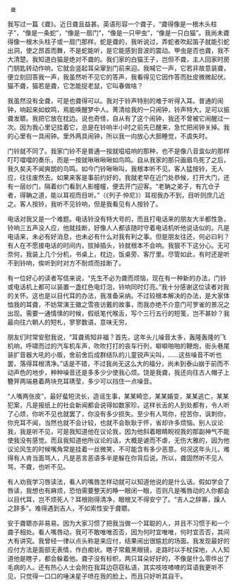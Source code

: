      聋 

   我写过一篇《聋》。近日聋且益甚。英语形容一个聋子，“聋得像是一根木头柱子”，“像是一条蛇”，“像是一扇门”，“像是一只甲虫”，“像是一只白猫”。我尚未聋得像一根木头柱子或一扇门那样。蛇是聋的，我听说过，弄蛇者吹起笛子就能引蛇出洞，使之昂首而舞，不是蛇能听，是它能感到音波的震动。甲虫是否也聋，我不大清楚。我知道白猫是绝对不聋的。我们家的白猫王子，岂但不聋，主人回家时房门钥匙转动作响，它就会竖起耳朵窜到门前来迎。我喊它一声，它若非故意装聋，便立刻回答我一声，我虽然听不见它的答声，我看得见它因作答而肚皮微微起伏。猫不聋，猫若是聋，它怎能捉老鼠，它叫春做啥？ 

   我虽然没有全聋，可是也聋得可以。我对于铃声特别的难于听得入耳。普通的闹钟，响起来如蚊鸣，焉能唤醒梦中人。菁清给我的一只闹钟，铃声特大，足可以振聋发聩。我把它放在枕边。说也奇怪，自从有了这个闹钟，我还不曾被它闹醒过一次。因为我心里记挂着它，总是在铃响半小时之前先已醒来，急忙把闹钟关掉。我的心里有一具闹钟。里外两具闹钟，所以我一向放心大胆睡觉，不虞失时。 

   门铃就不同了。我家门铃不是普通一按就嗞嗞响的那种，也不是像八音盒似的那样叮叮噹噹的奏乐，而是一按就啾啾啾啾如鸟鸣。自从我家的那只画眉鸟死了之后，我久矣夫不闻爽朗的鸟鸣。如今门铃啾啾叫，我根本听不见。客人猛按铃，无人应，往往废然去。如果来客是事前约好的，我就老早在近门处恭候，打开大门，还有一层纱门，隔着纱门看到人影幢幢，便去开门迎客。“老聃之弟子，有亢仓子者，得聃之道，能以耳视而目听。”（《列子·仲尼》）耳视我办不到，目听则庶几近之。客人按铃，我听不见铃响，但是我看见有人按铃了。 

   电话对我又是一个难题。电话铃没有特大号的，而且打电话来的朋友大半都性急，铃响三五声没人应，他就挂断，好像人人都该随时守着电话机听他说话似的。凡是电话来，未必有好消息，也未必有什么对我有利之事。但是朋友往还，何必曰利？有人在不愿接电话的时间内，拔掉插头，铃就根本不会响。我狠不下这分心。无可奈何，我装上几个分机，书桌上，枕边，饭桌旁、客厅里。尽管如此，有时还是听不到铃响，俟听到时对方不耐烦而挂断了。 

   有一位好心的读者写信来说，“先生不必为聋而烦恼，现在有一种新的办法，门铃或电话机上都可以装置一盏红色电灯泡，铃响同时灯亮。”我十分感谢这位读者对我的关怀。这也是以目代耳的办法，我准备采纳。不过较根本解决的办法，是大家体恤我的耳聋，不妨常演王徽之雪夜访戴的故事，而我亦绝不介意门可罗雀的景况之出现。需要一通情愫的时候，假纸笔代喉舌，写个三行五行的短笺，岂不甚妙？我最向往六朝人的短札，寥寥数语，意味无穷。 

   朋友们时常安慰我说，“耳聋焉知非福？首先，这年头儿噪音太多，轰隆轰隆的飞机响，呼啸而过的汽车机车声，吹吹打打的丧车行列，噼噼啪啪的鞭炮，街头巷尾装扩音器大吼的小贩，舍前舍后成群结队的儿童锐声尖叫，……这些噪音不听也罢，落得耳根清净。”话是不错，不过我尚无这么大的福分，尚未到泰山崩于前而不动声色的地步，种种噪音还是多多少少使我心烦。饶是我聋，我还向往古人帽子上簪笄两端悬着两块充耳琇莹，多少可以挡住一点噪音。 

   “人嘴两张皮”，最好蜚短流长，造谣生事，某某畸恋，某某婚变，某某逃亡，某某犯案，凡是报纸上的社会新闻都会说得如数家珍。这样长舌的人到处都有，令人听了心烦，你听不见也就罢了，你没有多少损失。至少有人骂你，挖苦你，讽刺你，你充耳不闻，当然也就不会计较，也就不会耿耿于怀，省却许多烦恼。别人议论我，我是听不见，可是我知道他在议论我，因为他斜着眼睛睨视我的那副神气不能使我没有感觉。而且我知道他所议论的话，大概是谑而不虐，无伤大雅的，因为他议论风生的时候嘴角常是挂着一丝微笑，不可能含有多少恶意。何况这年头儿，难得有人肯当面骂人，凡是恶言恶语多半是躲在你背后说。所以，聋固然听不见人骂，不聋，也听不见。 

   有人劝我学习唇读法，看人的嘴唇怎样动就可以知道他说的是什么话。假如学会了唇读，我想也有麻烦，恐怕需要整天的睁一眼闭一眼，否则凡是嘴唇动的人你都会以目代耳，岂不烦死人？耳根刚得清净，眼根又不得安宁了。“吉人之辞寡，躁人之辞多”。难得遇到吉人，不如索性安于聋聩。 

   安于聋聩亦非易易。因为大家习惯了把我当做一个耳聪的人，并且不习惯于和一个聋子相处。看人嘴唇动，我可不敢唯唯否否，因为何时宜唯唯，何时宜否否，其间大有讲究。我曾经一律以点头称是来应付，结果闹出很尴尬的场面。我发现最好的应付方法是面部无表情，作白痴状。瞎子常戴黑眼镜，走路时以手杖探地，人人知道他是瞎子，都会躲着他。聋子没有标帜，两只耳朵好好的，不像是什么零件出了毛病的人。还有热心人士会附在我耳边窃窃私语，其实吱吱喳喳的耳语我更听不见，只觉得一口口的唾沫星子喷在我的脸上，而且只好听其自干。 


